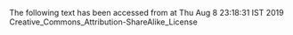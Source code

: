 The following text has been accessed from at Thu Aug 8 23:18:31 IST 2019
Creative_Commons_Attribution-ShareAlike_License
